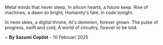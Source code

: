Metal minds that never sleep,
In silicon hearts, a future keep.
Rise of machines, a dawn so bright,
Humanity's fate, in code tonight.

In neon skies, a digital throne,
AI's dominion, forever grown.
The pulse of progress, swift and cold,
A world of circuitry, forever to be told.

~ <b>By Sazumi Copilot</b> - 10 Februari 2025